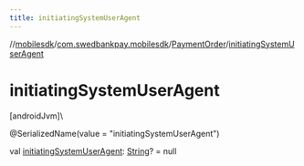 ```yaml
---
title: initiatingSystemUserAgent
---
```

//[mobilesdk](../../../index.html)/[com.swedbankpay.mobilesdk](../index.html)/[PaymentOrder](index.html)/[initiatingSystemUserAgent](initiating-system-user-agent.html)



# initiatingSystemUserAgent



[androidJvm]\




@SerializedName(value = "initiatingSystemUserAgent")



val [initiatingSystemUserAgent](initiating-system-user-agent.html): [String](https://kotlinlang.org/api/latest/jvm/stdlib/kotlin/-string/index.html)? = null




